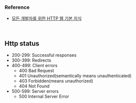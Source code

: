 ### Reference

- [모든 개발자를 위한 HTTP 웹 기본 지식](https://inf.run/cax5)

<br>

## Http status
- 200-299: Successful responses
- 300-399: Redirects
- 400-499: Client errors
  - 400 Bad Request
  - 401 Unauthorized(semantically means unauthenticated)
  - 403 Forbidden(means unauthorized)
  - 404 Not Found
- 500-599: Server errors
  - 500 Internal Server Error